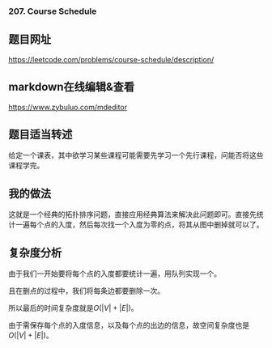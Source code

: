 ###  207. Course Schedule
## 题目网址
https://leetcode.com/problems/course-schedule/description/
## markdown在线编辑&查看
https://www.zybuluo.com/mdeditor
## 题目适当转述
给定一个课表，其中欲学习某些课程可能需要先学习一个先行课程，问能否将这些课程学完。
## 我的做法

这就是一个经典的拓扑排序问题，直接应用经典算法来解决此问题即可。直接先统计一遍每个点的入度，然后每次找一个入度为零的点，将其从图中删掉就可以了。

## 复杂度分析

由于我们一开始要将每个点的入度都要统计一遍，用队列实现一个。

且在删点的过程中，我们将每条边都要删除一次。

所以最后的时间复杂度就是$O(|V|+|E|)$。

由于需保存每个点的入度信息，以及每个点的出边的信息，故空间复杂度也是$O(|V|+|E|)$。
